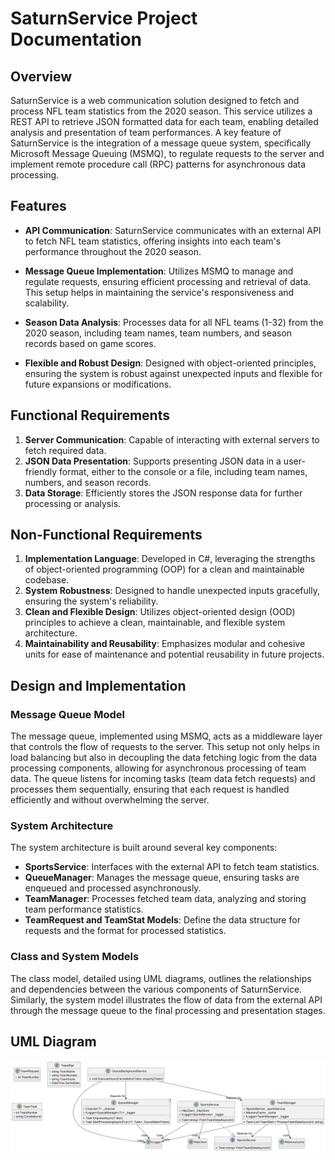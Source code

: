 
# SaturnService Project Documentation

## Overview

SaturnService is a web communication solution designed to fetch and process NFL team statistics from the 2020 season. This service utilizes a REST API to retrieve JSON formatted data for each team, enabling detailed analysis and presentation of team performances. A key feature of SaturnService is the integration of a message queue system, specifically Microsoft Message Queuing (MSMQ), to regulate requests to the server and implement remote procedure call (RPC) patterns for asynchronous data processing.

## Features

- **API Communication**: SaturnService communicates with an external API to fetch NFL team statistics, offering insights into each team's performance throughout the 2020 season.
  
- **Message Queue Implementation**: Utilizes MSMQ to manage and regulate requests, ensuring efficient processing and retrieval of data. This setup helps in maintaining the service's responsiveness and scalability.

- **Season Data Analysis**: Processes data for all NFL teams (1-32) from the 2020 season, including team names, team numbers, and season records based on game scores.

- **Flexible and Robust Design**: Designed with object-oriented principles, ensuring the system is robust against unexpected inputs and flexible for future expansions or modifications.

## Functional Requirements

1. **Server Communication**: Capable of interacting with external servers to fetch required data.
2. **JSON Data Presentation**: Supports presenting JSON data in a user-friendly format, either to the console or a file, including team names, numbers, and season records.
3. **Data Storage**: Efficiently stores the JSON response data for further processing or analysis.

## Non-Functional Requirements

1. **Implementation Language**: Developed in C#, leveraging the strengths of object-oriented programming (OOP) for a clean and maintainable codebase.
2. **System Robustness**: Designed to handle unexpected inputs gracefully, ensuring the system's reliability.
3. **Clean and Flexible Design**: Utilizes object-oriented design (OOD) principles to achieve a clean, maintainable, and flexible system architecture.
4. **Maintainability and Reusability**: Emphasizes modular and cohesive units for ease of maintenance and potential reusability in future projects.

## Design and Implementation

### Message Queue Model

The message queue, implemented using MSMQ, acts as a middleware layer that controls the flow of requests to the server. This setup not only helps in load balancing but also in decoupling the data fetching logic from the data processing components, allowing for asynchronous processing of team data. The queue listens for incoming tasks (team data fetch requests) and processes them sequentially, ensuring that each request is handled efficiently and without overwhelming the server.

### System Architecture

The system architecture is built around several key components:

- **SportsService**: Interfaces with the external API to fetch team statistics.
- **QueueManager**: Manages the message queue, ensuring tasks are enqueued and processed asynchronously.
- **TeamManager**: Processes fetched team data, analyzing and storing team performance statistics.
- **TeamRequest and TeamStat Models**: Define the data structure for requests and the format for processed statistics.

### Class and System Models

The class model, detailed using UML diagrams, outlines the relationships and dependencies between the various components of SaturnService. Similarly, the system model illustrates the flow of data from the external API through the message queue to the final processing and presentation stages.
## UML Diagram
![UML Diagram](./SaturnServiceUML.png)
